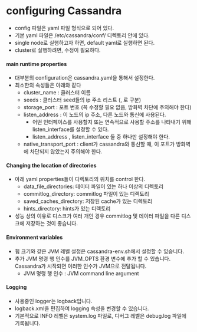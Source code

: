 # configuring Cassandra

- config 파일은 yaml 파일 형식으로 되어 있다.
- 기본 yaml 파일은 /etc/cassandra/conf/ 디렉토리 안에 있다.
- single node로 실행하고자 하면, default yaml로 실행하면 된다.
- cluster로 실행하려면, 수정이 필요하다.

#### main runtime properties

- 대부분의 configuration은 cassandra.yaml을 통해서 설정한다.
- 최소한의 속성들은 아래와 같다
    - cluster_name : 클러스터 이름
    - seeds : 클러스터 seed들의 ip 주소 리스트 (, 로 구분)
    - storage_port : 포트 번호 (꼭 수정할 필요 없음, 방화벽 차단에 주의해야 한다)
    - listen_address : 이 노드의 ip 주소, 다른 노드와 통신에 사용된다.
        - 어떤 인터페이스를 사용할지 또는 연속적으로 사용할 주소를 나타내기 위해 listen_interface를 설정할 수 있다.
        - listen_address , listen_interface 둘 중 하나만 설정해야 한다.
    - native_transport_port : client가 cassandra와 통신할 때, 이 포트가 방화벽에 차단되지 않았는지 주의해야 한다.

#### Changing the location of directories

- 아래 yaml properties들이 디렉토리의 위치를 control 한다.
    - data_file_directories: 데이터 파일이 있는 하나 이상의 디렉토리
    - commitlog_directory: commitlog 파일이 있는 디렉토리
    - saved_caches_directory: 저장된 cache가 있는 디렉토리
    - hints_directory: hints가 있는 디렉토리
- 성능 상의 이유로 디스크가 여러 개인 경우 commitlog 및 데이터 파일을 다른 디스크에 저장하는 것이 좋습니다.

#### Environment variables

- 힙 크기와 같은 JVM 레벨 설정은 cassandra-env.sh에서 설정할 수 있습니다.
- 추가 JVM 명령 행 인수를 JVM_OPTS 환경 변수에 추가 할 수 있습니다. Cassandra가 시작되면 이러한 인수가 JVM으로 전달됩니다.
    - JVM 명령 행 인수 : JVM command line argument

#### Logging

- 사용중인 logger는 logback입니다.
- logback.xml을 편집하여 logging 속성을 변경할 수 있습니다.
- 기본적으로 INFO 레벨은 system.log 파일로, 디버그 레벨은 debug.log 파일에 기록됩니다.
